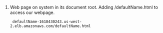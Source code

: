 1. Web page on system in its document root. Adding /defaultName.html to access our webpage.

		defaultName-1618430243.us-west-2.elb.amazonaws.com/defaultName.html
